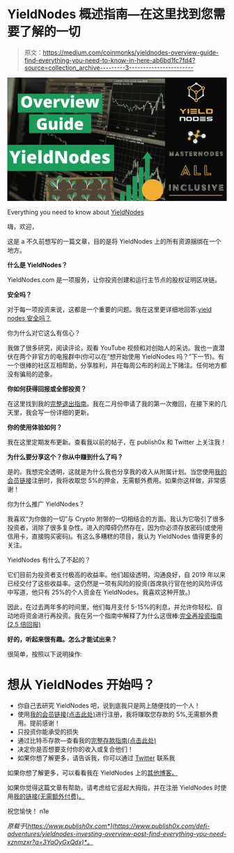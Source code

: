 # YieldNodes 概述指南—在这里找到您需要了解的一切

> 原文：<https://medium.com/coinmonks/yieldnodes-overview-guide-find-everything-you-need-to-know-in-here-ab6bd1fc7fd4?source=collection_archive---------3----------------------->

![](img/3e8a7d73f799f4bd1b04a4dcd1ce3c7b.png)

Everything you need to know about [YieldNodes](https://members.yieldnodes.com/c/?a=MyKawjWO4Aj6qAW&redirect=signup)

嗨，欢迎，

这是 a 不久前想写的一篇文章，目的是将 YieldNodes 上的所有资源捆绑在一个地方。

**什么是 YieldNodes？**

YieldNodes.com 是一项服务，让你投资创建和运行主节点的股权证明区块链。

**安全吗？**

对于每一项投资来说，这都是一个重要的问题。我在这里更详细地回答:[yield nodes 安全吗？](https://www.publish0x.com/defi-adventures/yieldnodes-february-update-how-much-did-i-make-investing-wit-xjozoly)

你为什么对它这么有信心？

我做了很多研究，阅读评论，观看 YouTube 视频和对创始人的采访。我也一直潜伏在两个非官方的电报群中(你可以在“想开始使用 YieldNodes 吗？”下一节)。有一个很棒的社区互相帮助，分享胜利，并在每周公布的利润上下赌注。任何地方都没有骗局的迹象。

**你如何获得回报或全部投资？**

在这里找到我的[完整退出指南](https://www.publish0x.com/defi-adventures/yieldnodes-full-withdraw-guide-how-to-harvest-your-yields-xnxdgdz)。我在二月份申请了我的第一次撤回，在接下来的几天里，我会写一份详细的更新。

**你的使用体验如何？**

我在这里定期发布更新。查看我以前的帖子，在 publish0x 和 Twitter 上关注我！

**为什么要分享这个？你从中赚到什么了吗？**

是的。我想完全透明，这就是为什么我也分享我的收入从附属计划。当您使用[我的会员链接](https://members.yieldnodes.com/c/?a=MyKawjWO4Aj6qAW&redirect=signup)注册时，我将收取您 5%的押金，无需额外费用。如果你这样做，非常感谢！

你为什么推广 YieldNodes？

我喜欢“为你做的一切”与 Crypto 附带的一切相结合的方面。我认为它吸引了很多投资者，消除了很多复杂性。进入的障碍仍然存在，因为你必须存放密码(或使用信用卡，直接购买密码)。有这么多糟糕的项目，我认为 YieldNodes 值得更多的关注。

YieldNodes 有什么了不起的？

它们目前为投资者支付极高的收益率。他们超级透明，沟通良好，自 2019 年以来已经交付了这些收益率。这仍然是一项有风险的投资(首席执行官在他的风险评估中写道，他只有 25%的个人资金在 YieldNodes。我喜欢这种开放。)

因此，在过去两年多的时间里，他们每月支付 5-15%的利息，并允许你轻松、自动地将资金进行再投资。我在另一个指南中解释了为什么这很棒:[完全再投资指南(2.5 倍回报)](https://www.publish0x.com/defi-adventures/yieldnodes-full-re-invest-guide-leverage-the-mircale-of-comp-xelkwro)

**好的，听起来很有趣。怎么才能试出来？**

很简单，按照以下说明操作:

# 想从 YieldNodes 开始吗？

*   你自己去研究 YieldNodes 吧，说到底我只是网上随便找的一个人！
*   使用[我的会员链接(点击此处)](https://yieldnodes.com?a=MyKawjWO4Aj6qAW&trk=medium)进行注册，我将赚取您存款的 5%,无需额外费用。提前感谢！
*   只投资你能承受的损失
*   通过比特币存款—查看我的[完整存款指南(点击此处)](https://www.publish0x.com/defi-adventures/yieldnodes-step-by-step-deposit-guide-use-bitcoin-wallet-kra-xlzrqxp)
*   决定你是否想要支付你的收入或复合他们！
*   如果你想了解更多，请告诉我，你可以通过 [Twitter](https://twitter.com/n1ce34007134) 联系我

如果你想了解更多，可以看看我在 YieldNodes 上的[其他博客。](https://www.publish0x.com/defi-adventures)

如果你觉得这篇文章有帮助，请考虑给它竖起大拇指，并在注册 YieldNodes 时使用[我的链接(无需额外付费)。](https://yieldnodes.com?a=MyKawjWO4Aj6qAW&trk=medium)

祝您愉快！
n1e

*原载于*[*https://www.publish0x.com*](https://www.publish0x.com/defi-adventures/yieldnodes-investing-overview-post-find-everything-you-need-xznmzxr?a=3YaOyGxQdx)*。*